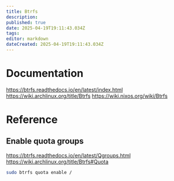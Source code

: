 ```yaml
---
title: Btrfs
description: 
published: true
date: 2025-04-19T19:11:43.034Z
tags: 
editor: markdown
dateCreated: 2025-04-19T19:11:43.034Z
---
```


# Documentation
https://btrfs.readthedocs.io/en/latest/index.html
https://wiki.archlinux.org/title/Btrfs
https://wiki.nixos.org/wiki/Btrfs

# Reference

## Enable quota groups
https://btrfs.readthedocs.io/en/latest/Qgroups.html
https://wiki.archlinux.org/title/Btrfs#Quota
```sh
sudo btrfs quota enable /
```